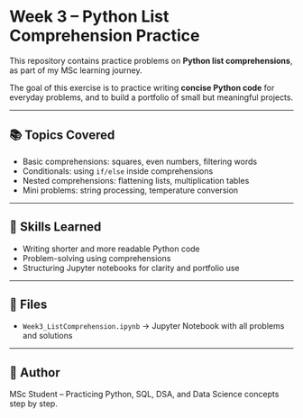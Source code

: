 # Week 3 – Python List Comprehension Practice

This repository contains practice problems on **Python list comprehensions**, as part of my MSc learning journey.  

The goal of this exercise is to practice writing **concise Python code** for everyday problems, and to build a portfolio of small but meaningful projects.

---

## 📚 Topics Covered
- Basic comprehensions: squares, even numbers, filtering words
- Conditionals: using `if/else` inside comprehensions
- Nested comprehensions: flattening lists, multiplication tables
- Mini problems: string processing, temperature conversion

---

## 🚀 Skills Learned
- Writing shorter and more readable Python code
- Problem-solving using comprehensions
- Structuring Jupyter notebooks for clarity and portfolio use

---

## 📂 Files
- `Week3_ListComprehension.ipynb` → Jupyter Notebook with all problems and solutions

---

## 📝 Author
MSc Student – Practicing Python, SQL, DSA, and Data Science concepts step by step.  
